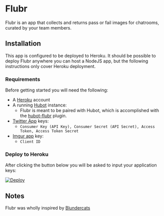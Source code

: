 # Flubr

Flubr is an app that collects and returns pass or fail images for chatrooms, curated by your team members.

## Installation

This app is configured to be deployed to Heroku. It should be possible to deploy Flubr anywhere you can host a NodeJS app, but the following instructions only cover Heroku deployment.

### Requirements

Before getting started you will need the following:

* A [Heroku](https://id.heroku.com/signup) account
* A running [Hubot](https://github.com/github/hubot) instance:
  * Flubr is meant to be paired with Hubot, which is accomplished with the [hubot-flubr](https://github.com/okize/hubot-flubr) plugin.
* [Twitter App](https://apps.twitter.com/app/new) keys:
  * ```Consumer Key (API Key), Consumer Secret (API Secret), Access Token, Access Token Secret```
* [Imgur app](https://api.imgur.com/oauth2/addclient) key:
  * ```Client ID```

### Deploy to Heroku

After clicking the button below you will be asked to input your application keys:

[![Deploy](https://www.herokucdn.com/deploy/button.png)](https://heroku.com/deploy?template=https://github.com/okize/flubr)

## Notes

Flubr was wholly inspired by [Blundercats](https://github.com/semanticart/blundercats)
